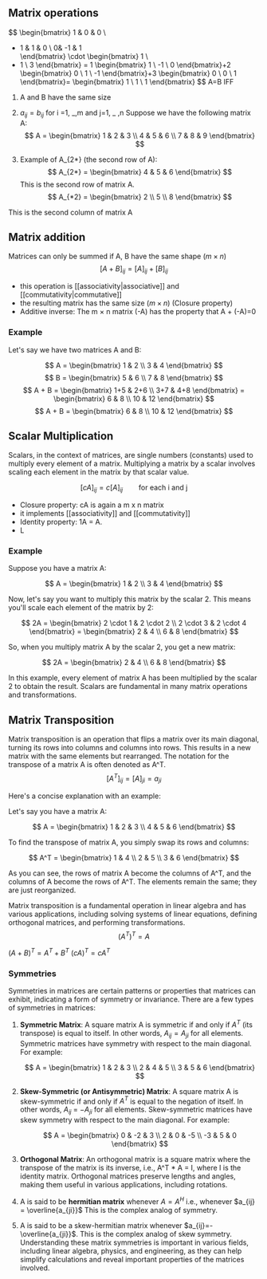 ## Matrix operations
$$
\begin{bmatrix} 
1 & 0 & 0 \\ 
- 1 & 1 & 0 \\ 
 0& -1 & 1   
\end{bmatrix} \cdot
\begin{bmatrix} 
1 \\ 
- 1 \\
   3
\end{bmatrix} = 1
\begin{bmatrix} 
1 \\ 
-1 \\
0
\end{bmatrix}+2
\begin{bmatrix} 
0 \\ 
1 \\
-1
\end{bmatrix}+3
\begin{bmatrix} 
0 \\ 
0 \\
1
\end{bmatrix}=
\begin{bmatrix} 
1 \\ 
1 \\
1
\end{bmatrix}
$$
A=B IFF 
1. A and B have the same size
2. $a_{ij}=b_{ij}$ for i =1, _,m and j=1, _ ,n
Suppose we have the following matrix A:
$$
A = \begin{bmatrix}
  1 & 2 & 3 \\
  4 & 5 & 6 \\
  7 & 8 & 9
\end{bmatrix}
$$

1. Example of A_{2*} (the second row of A):
$$
A_{2*} = \begin{bmatrix}
  4 & 5 & 6
\end{bmatrix}
$$
This is the second row of matrix A.
$$
A_{*2} = \begin{bmatrix}
  2 \\
  5 \\
  8
\end{bmatrix}
$$

This is the second column of matrix A

## Matrix addition
Matrices can only be summed if A, B have the same shape ($m \times n$)
$$
[A+B]_{ij} = [A]_{ij} + [B]_{ij}
$$
- this operation is [[associativity|associative]] and [[commutativity|commutative]]
- the resulting matrix has the same size ($m \times n$) (Closure property)
- Additive inverse: The m $\times$ n matrix (-A) has the property that A + (-A)=0 
### Example
Let's say we have two matrices A and B:

$$
A = \begin{bmatrix}
1 & 2 \\
3 & 4
\end{bmatrix}
$$
$$
B = \begin{bmatrix}
5 & 6 \\
7 & 8
\end{bmatrix}
$$
$$
A + B = \begin{bmatrix}
1+5 & 2+6 \\
3+7 & 4+8
\end{bmatrix} = \begin{bmatrix}
6 & 8 \\
10 & 12
\end{bmatrix}
$$
$$
A + B = \begin{bmatrix}
6 & 8 \\
10 & 12
\end{bmatrix}
$$
## Scalar Multiplication
Scalars, in the context of matrices, are single numbers (constants) used to multiply every element of a matrix. Multiplying a matrix by a scalar involves scaling each element in the matrix by that scalar value.

$$
[cA]_{ij}=c[A]_{ij} \qquad \textrm{for each i and j}
$$
- Closure property: cA is again a m x n matrix
- it implements [[associativity]] and [[commutativity]]
- Identity property: 1A = A.
- L
### Example
Suppose you have a matrix A:

$$
A = \begin{bmatrix}
1 & 2 \\
3 & 4
\end{bmatrix}
$$

Now, let's say you want to multiply this matrix by the scalar 2. This means you'll scale each element of the matrix by 2:

$$
2A = \begin{bmatrix}
2 \cdot 1 & 2 \cdot 2 \\
2 \cdot 3 & 2 \cdot 4
\end{bmatrix} = \begin{bmatrix}
2 & 4 \\
6 & 8
\end{bmatrix}
$$

So, when you multiply matrix A by the scalar 2, you get a new matrix:

$$
2A = \begin{bmatrix}
2 & 4 \\
6 & 8
\end{bmatrix}
$$

In this example, every element of matrix A has been multiplied by the scalar 2 to obtain the result. Scalars are fundamental in many matrix operations and transformations.
## Matrix Transposition
Matrix transposition is an operation that flips a matrix over its main diagonal, turning its rows into columns and columns into rows. This results in a new matrix with the same elements but rearranged. The notation for the transpose of a matrix A is often denoted as A^T.
$$
[A^T]_{ij} = [A]_{ji} = a_{ji}
$$

Here's a concise explanation with an example:

Let's say you have a matrix A:

$$
A = \begin{bmatrix}
1 & 2 & 3 \\
4 & 5 & 6
\end{bmatrix}
$$

To find the transpose of matrix A, you simply swap its rows and columns:

$$
A^T = \begin{bmatrix}
1 & 4 \\
2 & 5 \\
3 & 6
\end{bmatrix}
$$

As you can see, the rows of matrix A become the columns of A^T, and the columns of A become the rows of A^T. The elements remain the same; they are just reorganized.

Matrix transposition is a fundamental operation in linear algebra and has various applications, including solving systems of linear equations, defining orthogonal matrices, and performing transformations.
$$
(A^T)^T=A
$$

$(A+B)^T=A^T+B^T$
$(cA)^T=cA^T$
### Symmetries
Symmetries in matrices are certain patterns or properties that matrices can exhibit, indicating a form of symmetry or invariance. There are a few types of symmetries in matrices:

1. **Symmetric Matrix**: A square matrix A is symmetric if and only if $A^T$ (its transpose) is equal to itself. In other words, $A_{ij} = A_{ji}$ for all elements. Symmetric matrices have symmetry with respect to the main diagonal. For example:

   $$
   A = \begin{bmatrix}
   1 & 2 & 3 \\
   2 & 4 & 5 \\
   3 & 5 & 6
   \end{bmatrix}
   $$

2. **Skew-Symmetric (or Antisymmetric) Matrix**: A square matrix A is skew-symmetric if and only if $A^T$ is equal to the negation of itself. In other words, $A_{ij}$ = $-A_{ji}$ for all elements. Skew-symmetric matrices have skew symmetry with respect to the main diagonal. For example:

   $$
   A = \begin{bmatrix}
   0 & -2 & 3 \\
   2 & 0 & -5 \\
   -3 & 5 & 0
   \end{bmatrix}
   $$

3. **Orthogonal Matrix**: An orthogonal matrix is a square matrix where the transpose of the matrix is its inverse, i.e., A^T * A = I, where I is the identity matrix. Orthogonal matrices preserve lengths and angles, making them useful in various applications, including rotations.

4. A is said to be **hermitian matrix** whenever $A = A^H$ i.e., whenever $a_{ij} = \overline{a_{ji}}$ This is the complex analog of symmetry.

5. A is said to be a skew-hermitian matrix whenever $a_{ij}=-\overline{a_{ji}}$. This is the complex analog of skew symmetry.
Understanding these matrix symmetries is important in various fields, including linear algebra, physics, and engineering, as they can help simplify calculations and reveal important properties of the matrices involved.